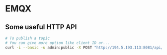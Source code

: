 # EMQX

## Some useful HTTP API

```bash
# To publish a topic
# You can give more option like client ID or...
curl -i --basic -u admin:public -X POST "http://194.5.193.113:8081/api/v4/mqtt/publish" -d '{"topic":"led_right","payload":"Hello World"}'
```